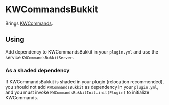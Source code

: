 # KWCommandsBukkit

Brings [KWCommands](https://github.com/JonathanxD/KWCommands).

## Using

Add dependency to KWCommandsBukkit in your `plugin.yml` and use the service `KWCommandsBukkitServer`.

### As a shaded dependency

If KWCommandsBukkit is shaded in your plugin (relocation recommended), you should not add `KWCommandsBukkit` as dependency in your `plugin.yml`, and you must invoke 
`KWCommandsBukkitInit.init(Plugin)` to initialize KWCommands.
